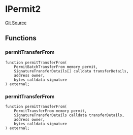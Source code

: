 # IPermit2
[Git Source](https://github.com/ArrakisFinance/arrakis-modular/blob/b9ae3a6dd7145e0f69f817dcb31abd79f8e19310/src/interfaces/IPermit2.sol)


## Functions
### permitTransferFrom


```solidity
function permitTransferFrom(
    PermitBatchTransferFrom memory permit,
    SignatureTransferDetails[] calldata transferDetails,
    address owner,
    bytes calldata signature
) external;
```

### permitTransferFrom


```solidity
function permitTransferFrom(
    PermitTransferFrom memory permit,
    SignatureTransferDetails calldata transferDetails,
    address owner,
    bytes calldata signature
) external;
```

